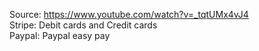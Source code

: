 Source: https://www.youtube.com/watch?v=_tqtUMx4vJ4
\
Stripe: Debit cards and Credit cards
\
Paypal: Paypal easy pay